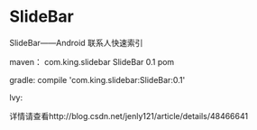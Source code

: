 # SlideBar
SlideBar——Android 联系人快速索引

maven：
<dependency>
  <groupId>com.king.slidebar</groupId>
  <artifactId>SlideBar</artifactId>
  <version>0.1</version>
  <type>pom</type>
</dependency>

gradle:
compile 'com.king.slidebar:SlideBar:0.1'

lvy:
<dependency org='com.king.slidebar' name='SlideBar' rev='0.1'>
  <artifact name='$AID' ext='pom'></artifact>
</dependency>

详情请查看http://blog.csdn.net/jenly121/article/details/48466641


